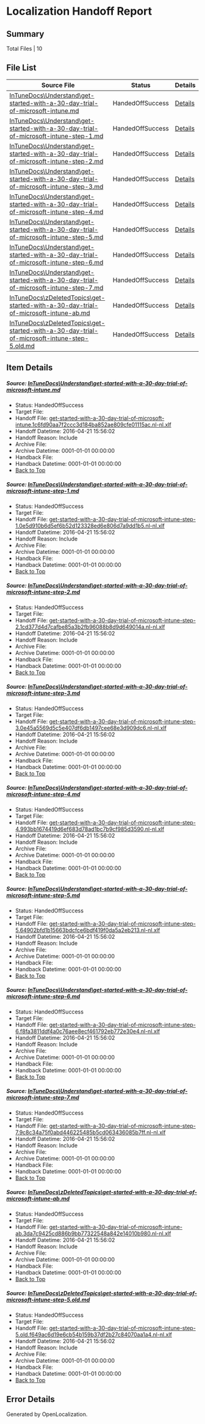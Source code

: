 # <a name='report-top'></a> Localization Handoff Report

## Summary
 Total Files | 10

## File List
 Source File | Status | Details 
 ----------- | ------ | ------- 
 [InTuneDocs\Understand\get-started-with-a-30-day-trial-of-microsoft-intune.md](https://github.com/Microsoft/IntuneDocs-pr/blob/4dfccffd9432f5accd5476507b856104815616e3/InTuneDocs/Understand/get-started-with-a-30-day-trial-of-microsoft-intune.md) | HandedOffSuccess | [Details](#1ac3d538937206bd42bd935c0dd338ae2dffc66a1186)
 [InTuneDocs\Understand\get-started-with-a-30-day-trial-of-microsoft-intune-step-1.md](https://github.com/Microsoft/IntuneDocs-pr/blob/4dfccffd9432f5accd5476507b856104815616e3/InTuneDocs/Understand/get-started-with-a-30-day-trial-of-microsoft-intune-step-1.md) | HandedOffSuccess | [Details](#4b0182df88cfaf7290e96502c409f60bd103215a1179)
 [InTuneDocs\Understand\get-started-with-a-30-day-trial-of-microsoft-intune-step-2.md](https://github.com/Microsoft/IntuneDocs-pr/blob/4dfccffd9432f5accd5476507b856104815616e3/InTuneDocs/Understand/get-started-with-a-30-day-trial-of-microsoft-intune-step-2.md) | HandedOffSuccess | [Details](#4efb1f372831256f6809521ad52a27792ff5dd8b1180)
 [InTuneDocs\Understand\get-started-with-a-30-day-trial-of-microsoft-intune-step-3.md](https://github.com/Microsoft/IntuneDocs-pr/blob/4dfccffd9432f5accd5476507b856104815616e3/InTuneDocs/Understand/get-started-with-a-30-day-trial-of-microsoft-intune-step-3.md) | HandedOffSuccess | [Details](#6c56fe8199b0ecd9fb0ed8dcabbb638cba911eda1181)
 [InTuneDocs\Understand\get-started-with-a-30-day-trial-of-microsoft-intune-step-4.md](https://github.com/Microsoft/IntuneDocs-pr/blob/4dfccffd9432f5accd5476507b856104815616e3/InTuneDocs/Understand/get-started-with-a-30-day-trial-of-microsoft-intune-step-4.md) | HandedOffSuccess | [Details](#62230b86e08229cf80ebee01e2e8f1f509b56afa1182)
 [InTuneDocs\Understand\get-started-with-a-30-day-trial-of-microsoft-intune-step-5.md](https://github.com/Microsoft/IntuneDocs-pr/blob/4dfccffd9432f5accd5476507b856104815616e3/InTuneDocs/Understand/get-started-with-a-30-day-trial-of-microsoft-intune-step-5.md) | HandedOffSuccess | [Details](#dcf67ebd9fbb8b194ee34884aaef2113296bb5df1183)
 [InTuneDocs\Understand\get-started-with-a-30-day-trial-of-microsoft-intune-step-6.md](https://github.com/Microsoft/IntuneDocs-pr/blob/4dfccffd9432f5accd5476507b856104815616e3/InTuneDocs/Understand/get-started-with-a-30-day-trial-of-microsoft-intune-step-6.md) | HandedOffSuccess | [Details](#312f74a5015f8e557760ada03e749f1b9453a1111184)
 [InTuneDocs\Understand\get-started-with-a-30-day-trial-of-microsoft-intune-step-7.md](https://github.com/Microsoft/IntuneDocs-pr/blob/4dfccffd9432f5accd5476507b856104815616e3/InTuneDocs/Understand/get-started-with-a-30-day-trial-of-microsoft-intune-step-7.md) | HandedOffSuccess | [Details](#a61c655df66e28f734d58c3124bf8bd7306016821185)
 [InTuneDocs\zDeletedTopics\get-started-with-a-30-day-trial-of-microsoft-intune-ab.md](https://github.com/Microsoft/IntuneDocs-pr/blob/4dfccffd9432f5accd5476507b856104815616e3/InTuneDocs/zDeletedTopics/get-started-with-a-30-day-trial-of-microsoft-intune-ab.md) | HandedOffSuccess | [Details](#fcc4a347a310bc3ce45ac1852c05ce13900a8ac41398)
 [InTuneDocs\zDeletedTopics\get-started-with-a-30-day-trial-of-microsoft-intune-step-5.old.md](https://github.com/Microsoft/IntuneDocs-pr/blob/4dfccffd9432f5accd5476507b856104815616e3/InTuneDocs/zDeletedTopics/get-started-with-a-30-day-trial-of-microsoft-intune-step-5.old.md) | HandedOffSuccess | [Details](#f33227be43511407ba2e8be7a73f1e518bf148cc1400)

## Item Details
##### <a name='1ac3d538937206bd42bd935c0dd338ae2dffc66a1186'></a> Source: [InTuneDocs\Understand\get-started-with-a-30-day-trial-of-microsoft-intune.md](https://github.com/Microsoft/IntuneDocs-pr/blob/4dfccffd9432f5accd5476507b856104815616e3/InTuneDocs/Understand/get-started-with-a-30-day-trial-of-microsoft-intune.md)
* Status: HandedOffSuccess
* Target File: 
* Handoff File: [get-started-with-a-30-day-trial-of-microsoft-intune.1c6fd90aa7f2ccc3d184ba852ae809cfe01115ac.nl-nl.xlf](https://github.com/Microsoft/EM.handoff/blob/785fdab93a43044bb8d6b74b9537c0e5d2fa66ca/ol-handoff/Microsoft/IntuneDocs-pr.nl-nl/master/get-started-with-a-30-day-trial-of-microsoft-intune.1c6fd90aa7f2ccc3d184ba852ae809cfe01115ac.nl-nl.xlf)
* Handoff Datetime: 2016-04-21 15:56:02
* Handoff Reason: Include
* Archive File: 
* Archive Datetime: 0001-01-01 00:00:00
* Handback File: 
* Handback Datetime: 0001-01-01 00:00:00
* [Back to Top](#report-top)

##### <a name='4b0182df88cfaf7290e96502c409f60bd103215a1179'></a> Source: [InTuneDocs\Understand\get-started-with-a-30-day-trial-of-microsoft-intune-step-1.md](https://github.com/Microsoft/IntuneDocs-pr/blob/4dfccffd9432f5accd5476507b856104815616e3/InTuneDocs/Understand/get-started-with-a-30-day-trial-of-microsoft-intune-step-1.md)
* Status: HandedOffSuccess
* Target File: 
* Handoff File: [get-started-with-a-30-day-trial-of-microsoft-intune-step-1.0e5d910b6d5ef6b52d123328ed6e806d7a9dd1b5.nl-nl.xlf](https://github.com/Microsoft/EM.handoff/blob/785fdab93a43044bb8d6b74b9537c0e5d2fa66ca/ol-handoff/Microsoft/IntuneDocs-pr.nl-nl/master/get-started-with-a-30-day-trial-of-microsoft-intune-step-1.0e5d910b6d5ef6b52d123328ed6e806d7a9dd1b5.nl-nl.xlf)
* Handoff Datetime: 2016-04-21 15:56:02
* Handoff Reason: Include
* Archive File: 
* Archive Datetime: 0001-01-01 00:00:00
* Handback File: 
* Handback Datetime: 0001-01-01 00:00:00
* [Back to Top](#report-top)

##### <a name='4efb1f372831256f6809521ad52a27792ff5dd8b1180'></a> Source: [InTuneDocs\Understand\get-started-with-a-30-day-trial-of-microsoft-intune-step-2.md](https://github.com/Microsoft/IntuneDocs-pr/blob/4dfccffd9432f5accd5476507b856104815616e3/InTuneDocs/Understand/get-started-with-a-30-day-trial-of-microsoft-intune-step-2.md)
* Status: HandedOffSuccess
* Target File: 
* Handoff File: [get-started-with-a-30-day-trial-of-microsoft-intune-step-2.1cd377d4d7cafbe85a3b2fb96088b8d9d649014a.nl-nl.xlf](https://github.com/Microsoft/EM.handoff/blob/785fdab93a43044bb8d6b74b9537c0e5d2fa66ca/ol-handoff/Microsoft/IntuneDocs-pr.nl-nl/master/get-started-with-a-30-day-trial-of-microsoft-intune-step-2.1cd377d4d7cafbe85a3b2fb96088b8d9d649014a.nl-nl.xlf)
* Handoff Datetime: 2016-04-21 15:56:02
* Handoff Reason: Include
* Archive File: 
* Archive Datetime: 0001-01-01 00:00:00
* Handback File: 
* Handback Datetime: 0001-01-01 00:00:00
* [Back to Top](#report-top)

##### <a name='6c56fe8199b0ecd9fb0ed8dcabbb638cba911eda1181'></a> Source: [InTuneDocs\Understand\get-started-with-a-30-day-trial-of-microsoft-intune-step-3.md](https://github.com/Microsoft/IntuneDocs-pr/blob/4dfccffd9432f5accd5476507b856104815616e3/InTuneDocs/Understand/get-started-with-a-30-day-trial-of-microsoft-intune-step-3.md)
* Status: HandedOffSuccess
* Target File: 
* Handoff File: [get-started-with-a-30-day-trial-of-microsoft-intune-step-3.0e45a5569d5c5e407df6db1497cee68e3d909dc6.nl-nl.xlf](https://github.com/Microsoft/EM.handoff/blob/785fdab93a43044bb8d6b74b9537c0e5d2fa66ca/ol-handoff/Microsoft/IntuneDocs-pr.nl-nl/master/get-started-with-a-30-day-trial-of-microsoft-intune-step-3.0e45a5569d5c5e407df6db1497cee68e3d909dc6.nl-nl.xlf)
* Handoff Datetime: 2016-04-21 15:56:02
* Handoff Reason: Include
* Archive File: 
* Archive Datetime: 0001-01-01 00:00:00
* Handback File: 
* Handback Datetime: 0001-01-01 00:00:00
* [Back to Top](#report-top)

##### <a name='62230b86e08229cf80ebee01e2e8f1f509b56afa1182'></a> Source: [InTuneDocs\Understand\get-started-with-a-30-day-trial-of-microsoft-intune-step-4.md](https://github.com/Microsoft/IntuneDocs-pr/blob/4dfccffd9432f5accd5476507b856104815616e3/InTuneDocs/Understand/get-started-with-a-30-day-trial-of-microsoft-intune-step-4.md)
* Status: HandedOffSuccess
* Target File: 
* Handoff File: [get-started-with-a-30-day-trial-of-microsoft-intune-step-4.993bb1674419d6ef683d78ad1bc7b9cf985d3590.nl-nl.xlf](https://github.com/Microsoft/EM.handoff/blob/785fdab93a43044bb8d6b74b9537c0e5d2fa66ca/ol-handoff/Microsoft/IntuneDocs-pr.nl-nl/master/get-started-with-a-30-day-trial-of-microsoft-intune-step-4.993bb1674419d6ef683d78ad1bc7b9cf985d3590.nl-nl.xlf)
* Handoff Datetime: 2016-04-21 15:56:02
* Handoff Reason: Include
* Archive File: 
* Archive Datetime: 0001-01-01 00:00:00
* Handback File: 
* Handback Datetime: 0001-01-01 00:00:00
* [Back to Top](#report-top)

##### <a name='dcf67ebd9fbb8b194ee34884aaef2113296bb5df1183'></a> Source: [InTuneDocs\Understand\get-started-with-a-30-day-trial-of-microsoft-intune-step-5.md](https://github.com/Microsoft/IntuneDocs-pr/blob/4dfccffd9432f5accd5476507b856104815616e3/InTuneDocs/Understand/get-started-with-a-30-day-trial-of-microsoft-intune-step-5.md)
* Status: HandedOffSuccess
* Target File: 
* Handoff File: [get-started-with-a-30-day-trial-of-microsoft-intune-step-5.64902bfd1b15663bdcfce6bdf419f0da5a2eb213.nl-nl.xlf](https://github.com/Microsoft/EM.handoff/blob/785fdab93a43044bb8d6b74b9537c0e5d2fa66ca/ol-handoff/Microsoft/IntuneDocs-pr.nl-nl/master/get-started-with-a-30-day-trial-of-microsoft-intune-step-5.64902bfd1b15663bdcfce6bdf419f0da5a2eb213.nl-nl.xlf)
* Handoff Datetime: 2016-04-21 15:56:02
* Handoff Reason: Include
* Archive File: 
* Archive Datetime: 0001-01-01 00:00:00
* Handback File: 
* Handback Datetime: 0001-01-01 00:00:00
* [Back to Top](#report-top)

##### <a name='312f74a5015f8e557760ada03e749f1b9453a1111184'></a> Source: [InTuneDocs\Understand\get-started-with-a-30-day-trial-of-microsoft-intune-step-6.md](https://github.com/Microsoft/IntuneDocs-pr/blob/4dfccffd9432f5accd5476507b856104815616e3/InTuneDocs/Understand/get-started-with-a-30-day-trial-of-microsoft-intune-step-6.md)
* Status: HandedOffSuccess
* Target File: 
* Handoff File: [get-started-with-a-30-day-trial-of-microsoft-intune-step-6.f8fa3811ddf4a0c76aee8ecf461792eb772e30e4.nl-nl.xlf](https://github.com/Microsoft/EM.handoff/blob/785fdab93a43044bb8d6b74b9537c0e5d2fa66ca/ol-handoff/Microsoft/IntuneDocs-pr.nl-nl/master/get-started-with-a-30-day-trial-of-microsoft-intune-step-6.f8fa3811ddf4a0c76aee8ecf461792eb772e30e4.nl-nl.xlf)
* Handoff Datetime: 2016-04-21 15:56:02
* Handoff Reason: Include
* Archive File: 
* Archive Datetime: 0001-01-01 00:00:00
* Handback File: 
* Handback Datetime: 0001-01-01 00:00:00
* [Back to Top](#report-top)

##### <a name='a61c655df66e28f734d58c3124bf8bd7306016821185'></a> Source: [InTuneDocs\Understand\get-started-with-a-30-day-trial-of-microsoft-intune-step-7.md](https://github.com/Microsoft/IntuneDocs-pr/blob/4dfccffd9432f5accd5476507b856104815616e3/InTuneDocs/Understand/get-started-with-a-30-day-trial-of-microsoft-intune-step-7.md)
* Status: HandedOffSuccess
* Target File: 
* Handoff File: [get-started-with-a-30-day-trial-of-microsoft-intune-step-7.9c8c34a75f0abd446225485b5cd063436085b7ff.nl-nl.xlf](https://github.com/Microsoft/EM.handoff/blob/785fdab93a43044bb8d6b74b9537c0e5d2fa66ca/ol-handoff/Microsoft/IntuneDocs-pr.nl-nl/master/get-started-with-a-30-day-trial-of-microsoft-intune-step-7.9c8c34a75f0abd446225485b5cd063436085b7ff.nl-nl.xlf)
* Handoff Datetime: 2016-04-21 15:56:02
* Handoff Reason: Include
* Archive File: 
* Archive Datetime: 0001-01-01 00:00:00
* Handback File: 
* Handback Datetime: 0001-01-01 00:00:00
* [Back to Top](#report-top)

##### <a name='fcc4a347a310bc3ce45ac1852c05ce13900a8ac41398'></a> Source: [InTuneDocs\zDeletedTopics\get-started-with-a-30-day-trial-of-microsoft-intune-ab.md](https://github.com/Microsoft/IntuneDocs-pr/blob/4dfccffd9432f5accd5476507b856104815616e3/InTuneDocs/zDeletedTopics/get-started-with-a-30-day-trial-of-microsoft-intune-ab.md)
* Status: HandedOffSuccess
* Target File: 
* Handoff File: [get-started-with-a-30-day-trial-of-microsoft-intune-ab.3da7c9425cd886b9bb77322548a842e14010b980.nl-nl.xlf](https://github.com/Microsoft/EM.handoff/blob/785fdab93a43044bb8d6b74b9537c0e5d2fa66ca/ol-handoff/Microsoft/IntuneDocs-pr.nl-nl/master/get-started-with-a-30-day-trial-of-microsoft-intune-ab.3da7c9425cd886b9bb77322548a842e14010b980.nl-nl.xlf)
* Handoff Datetime: 2016-04-21 15:56:02
* Handoff Reason: Include
* Archive File: 
* Archive Datetime: 0001-01-01 00:00:00
* Handback File: 
* Handback Datetime: 0001-01-01 00:00:00
* [Back to Top](#report-top)

##### <a name='f33227be43511407ba2e8be7a73f1e518bf148cc1400'></a> Source: [InTuneDocs\zDeletedTopics\get-started-with-a-30-day-trial-of-microsoft-intune-step-5.old.md](https://github.com/Microsoft/IntuneDocs-pr/blob/4dfccffd9432f5accd5476507b856104815616e3/InTuneDocs/zDeletedTopics/get-started-with-a-30-day-trial-of-microsoft-intune-step-5.old.md)
* Status: HandedOffSuccess
* Target File: 
* Handoff File: [get-started-with-a-30-day-trial-of-microsoft-intune-step-5.old.f649ac6d19e6cb54b159b37df2b27c84070aa1a4.nl-nl.xlf](https://github.com/Microsoft/EM.handoff/blob/785fdab93a43044bb8d6b74b9537c0e5d2fa66ca/ol-handoff/Microsoft/IntuneDocs-pr.nl-nl/master/get-started-with-a-30-day-trial-of-microsoft-intune-step-5.old.f649ac6d19e6cb54b159b37df2b27c84070aa1a4.nl-nl.xlf)
* Handoff Datetime: 2016-04-21 15:56:02
* Handoff Reason: Include
* Archive File: 
* Archive Datetime: 0001-01-01 00:00:00
* Handback File: 
* Handback Datetime: 0001-01-01 00:00:00
* [Back to Top](#report-top)


## Error Details

Generated by OpenLocalization.
